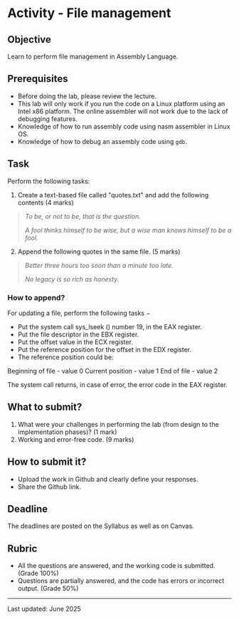 

# Activity - File management

## Objective

Learn to perform file management in Assembly Language.

## Prerequisites

- Before doing the lab, please review the lecture.
- This lab will only work if you run the code on a Linux platform using an Intel x86 platform. The online assembler will not work due to the lack of debugging features.
- Knowledge of how to run assembly code using nasm assembler in Linux OS.
- Knowledge of how to debug an assembly code using `gdb`.

## Task

Perform the following tasks:

1. Create a text-based file called "quotes.txt" and add the following contents (4 marks)

> *To be, or not to be, that is the question.*
>
> *A fool thinks himself to be wise, but a wise man knows himself to be a fool.*

2.  Append the following quotes in the same file. (5 marks)

> *Better three hours too soon than a minute too late.*
>
> *No legacy is so rich as honesty.*

### How to append?
For updating a file, perform the following tasks −

- Put the system call sys_lseek () number 19, in the EAX register.
- Put the file descriptor in the EBX register.
- Put the offset value in the ECX register.
- Put the reference position for the offset in the EDX register.
- The reference position could be:

Beginning of file - value 0
Current position - value 1
End of file - value 2

The system call returns, in case of error, the error code in the EAX register.

## What to submit?

1. What were your challenges in performing the lab (from design to the implementation phases)? (1 mark)
2. Working and error-free code. (9 marks)

## How to submit it?

- Upload the work in Github and clearly define your responses.
- Share the Github link.

## Deadline

The deadlines are posted on the Syllabus as well as on Canvas.

## Rubric

- All the questions are answered, and the working code is submitted. (Grade 100%)
- Questions are partially answered, and the code has errors or incorrect output. (Grade 50%)

------

Last updated: June 2025
